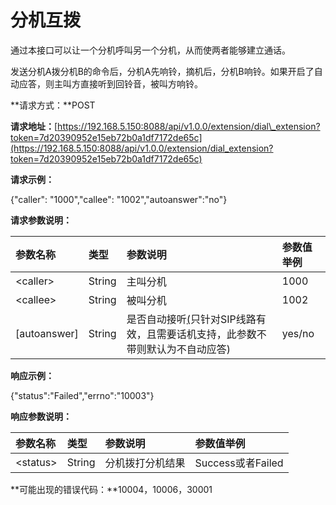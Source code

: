 # 分机互拨

通过本接口可以让一个分机呼叫另一个分机，从而使两者能够建立通话。

发送分机A拨分机B的命令后，分机A先响铃，摘机后，分机B响铃。如果开启了自动应答，则主叫方直接听到回铃音，被叫方响铃。

**请求方式：**POST

**请求地址：**[https://192.168.5.150:8088/api/v1.0.0/extension/dial\_extension?token=7d20390952e15eb72b0a1df7172de65c](https://192.168.5.150:8088/api/v1.0.0/extension/dial_extension?token=7d20390952e15eb72b0a1df7172de65c)

**请求示例：**

{"caller": "1000","callee": "1002","autoanswer":"no"}

**请求参数说明：**

| 参数名称 | 类型 | 参数说明 | 参数值举例 |
| :--- | :--- | :--- | :--- |
| &lt;caller&gt; | String | 主叫分机 | 1000 |
| &lt;callee&gt; | String | 被叫分机 | 1002 |
| \[autoanswer\] | String | 是否自动接听[\(]()只针对SIP线路有效，且需要话机支持，此参数不带则默认为不自动应答\) | yes/no |

**响应示例：**

{"status":"Failed","errno":"10003"}

**响应参数说明：**

| 参数名称 | 类型 | 参数说明 | 参数值举例 |
| :--- | :--- | :--- | :--- |
| &lt;status&gt; | String | 分机拨打分机结果 | Success或者Failed |

**可能出现的错误代码：**10004，10006，30001

